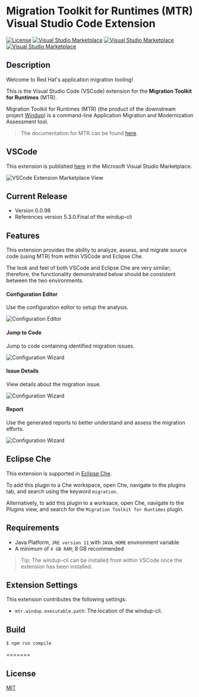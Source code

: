 # Migration Toolkit for Runtimes (MTR) Visual Studio Code Extension

[![License](https://img.shields.io/badge/license-MIT-brightgreen.svg)](https://github.com/windup/rhamt-vscode-extension/blob/master/README.md)
[![Visual Studio Marketplace](https://vsmarketplacebadge.apphb.com/version/redhat.mtr-vscode-extension.svg)](https://marketplace.visualstudio.com/items?itemName=redhat.mtr-vscode-extension)
[![Visual Studio Marketplace](https://vsmarketplacebadge.apphb.com/installs/redhat.mtr-vscode-extension.svg)](https://marketplace.visualstudio.com/items?itemName=redhat.mtr-vscode-extension)
[![Visual Studio Marketplace](https://vsmarketplacebadge.apphb.com/downloads-short/redhat.mtr-vscode-extension.svg)](https://marketplace.visualstudio.com/items?itemName=redhat.mtr-vscode-extension)
## Description

Welcome to Red Hat's application migration tooling!

This is the Visual Studio Code (VSCode) extension for the <b>Migration Toolkit for Runtimes</b> (MTR).

Migration Toolkit for Runtimes (MTR) (the product of the downstream project [Windup](https://github.com/windup/windup)) is a command-line Application Migration and Modernization Assessment tool.

> The documentation for MTR can be found [here](https://developers.redhat.com/products/rhamt/overview).

## VSCode

This extension is published [here](https://marketplace.visualstudio.com/items?itemName=redhat.mtr-vscode-extension) in the Microsoft Visual Studio Marketplace.

![VSCode Extension Marketplace View](resources/mtr_vscode_installation.png)

## Current Release

* Version	0.0.98
* References version 5.3.0.Final of the windup-cli

## Features

This extension provides the ability to analyze, assess, and migrate source code (using MTR) from within VSCode and Eclipse Che.

The look and feel of both VSCode and Eclipse Che are very similar; therefore, the functionality demonstrated below should be consistent between the two environments.

#### Configuration Editor
Use the configuration editor to setup the analysis.  
  
![Configuration Editor](resources/configuration_editor.gif)  

#### Jump to Code
Jump to code containing identified migration issues.  
  
![Configuration Wizard](resources/jump_to_code.gif)  

#### Issue Details
View details about the migration issue.  
  
![Configuration Wizard](resources/issue_details.gif)  
  
#### Report
Use the generated reports to better understand and assess the migration efforts.  
  
![Configuration Wizard](resources/report.gif)  

## Eclipse Che

This extension is supported in [Eclipse Che](https://www.eclipse.org/che/).

To add this plugin to a Che workspace, open Che, navigate to the plugins tab, and search using the keyword `migration`.

Alternatively, to add this plugin to a worksace, open Che, navigate to the Plugins view, and search for the `Migration Toolkit for Runtimes` plugin.

## Requirements

* Java Platform, `JRE version 11` with `JAVA_HOME` environment variable 
* A minimum of `4 GB RAM`; 8 GB recommended

> Tip: The windup-cli can be installed from within VSCode once the extension has been installed.

## Extension Settings

This extension contributes the following settings:

* `mtr.windup.executable.path`: The location of the windup-cli.

## Build

```bash
$ npm run compile
```
=======

## License
[MIT](LICENSE)
